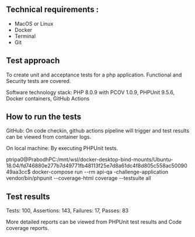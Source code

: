 ## Technical requirements :
- MacOS or Linux
- Docker
- Terminal
- Git

## Test approach
To create unit and acceptance tests for a php application.
Functional and Security tests are covered.


Software technology stack:
PHP 8.0.9 with PCOV 1.0.9, 
PHPUnit 9.5.6, 
Docker containers, 
GitHub Actions


## How to run the tests
GitHub: On code checkin, github actions pipeline will trigger and test results can be viewed from container logs.

On local machine: By executing PHPUnit tests.

ptripa0@PrabodhPC:/mnt/wsl/docker-desktop-bind-mounts/Ubuntu-18.04/fd746880e277b7d49771fb48113f25e7d8a61dc4f8d805c558ac5009049aa3cc$ docker-compose run --rm api-qa
-challenge-application vendor/bin/phpunit --coverage-html coverage --testsuite all


## Test results

Tests: 100, Assertions: 143, Failures: 17, Passes: 83

More detailed reports can be viewed from PHPUnit test results and Code coverage reports.

